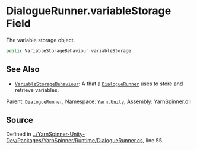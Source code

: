 # DialogueRunner.variableStorage Field

The variable storage object.


```csharp
public VariableStorageBehaviour variableStorage
```



## See Also
* [`VariableStorageBehaviour`](/api/csharp/yarn.unity/variablestoragebehaviour.md): 
A <see cref="!:MonoBehaviour"></see> that a [`DialogueRunner`](/api/csharp/yarn.unity/dialoguerunner.md)
uses to store and retrieve variables.

<div class="class-metadata">

Parent: [`DialogueRunner`](/api/csharp/yarn.unity/dialoguerunner.md), Namespace: [`Yarn.Unity`](/api/csharp/yarn.unity/README.md), Assembly: YarnSpinner.dll
</div>

## Source
Defined in [../YarnSpinner-Unity-Dev/Packages/YarnSpinner/Runtime/DialogueRunner.cs](https://github.com/YarnSpinnerTool/YarnSpinner-Unity//blob/develop/Runtime/DialogueRunner.cs#L55), line 55.
